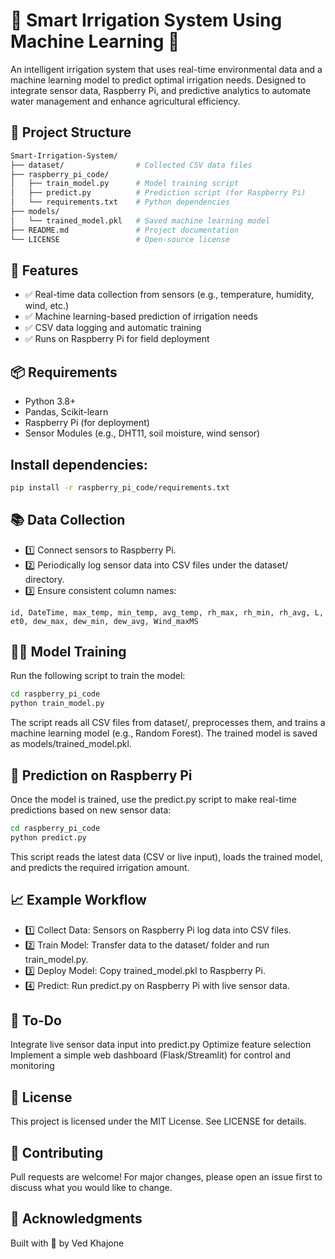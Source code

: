 # 🌿 Smart Irrigation System Using Machine Learning 🌿
An intelligent irrigation system that uses real-time environmental data and a machine learning model to predict optimal irrigation needs. Designed to integrate sensor data, Raspberry Pi, and predictive analytics to automate water management and enhance agricultural efficiency.

## 📂 Project Structure
```bash
Smart-Irrigation-System/
├── dataset/                # Collected CSV data files
├── raspberry_pi_code/
│   ├── train_model.py      # Model training script
│   ├── predict.py          # Prediction script (for Raspberry Pi)
│   └── requirements.txt    # Python dependencies
├── models/
│   └── trained_model.pkl   # Saved machine learning model
├── README.md               # Project documentation
└── LICENSE                 # Open-source license 
```
## 🚀 Features
- ✅ Real-time data collection from sensors (e.g., temperature, humidity, wind, etc.)
- ✅ Machine learning-based prediction of irrigation needs
- ✅ CSV data logging and automatic training
- ✅ Runs on Raspberry Pi for field deployment

## 📦 Requirements
- Python 3.8+
- Pandas, Scikit-learn
- Raspberry Pi (for deployment)
- Sensor Modules (e.g., DHT11, soil moisture, wind sensor)
  
## Install dependencies:
```bash
pip install -r raspberry_pi_code/requirements.txt
```
## 📚 Data Collection
- 1️⃣ Connect sensors to Raspberry Pi.
- 2️⃣ Periodically log sensor data into CSV files under the dataset/ directory.
- 3️⃣ Ensure consistent column names:

```
id, DateTime, max_temp, min_temp, avg_temp, rh_max, rh_min, rh_avg, L, et0, dew_max, dew_min, dew_avg, Wind_maxMS

```
## 🏋️‍♂️ Model Training
Run the following script to train the model:
```bash
cd raspberry_pi_code
python train_model.py
```
The script reads all CSV files from dataset/, preprocesses them, and trains a machine learning model (e.g., Random Forest).
The trained model is saved as models/trained_model.pkl.

## 🔮 Prediction on Raspberry Pi
Once the model is trained, use the predict.py script to make real-time predictions based on new sensor data:

```bash
cd raspberry_pi_code
python predict.py
```
This script reads the latest data (CSV or live input), loads the trained model, and predicts the required irrigation amount.

## 📈 Example Workflow
- 1️⃣ Collect Data: Sensors on Raspberry Pi log data into CSV files.
- 2️⃣ Train Model: Transfer data to the dataset/ folder and run train_model.py.
- 3️⃣ Deploy Model: Copy trained_model.pkl to Raspberry Pi.
- 4️⃣ Predict: Run predict.py on Raspberry Pi with live sensor data.

## 📝 To-Do
 Integrate live sensor data input into predict.py
 Optimize feature selection
 Implement a simple web dashboard (Flask/Streamlit) for control and monitoring

## 📄 License
This project is licensed under the MIT License. See LICENSE for details.

## 🤝 Contributing
Pull requests are welcome! For major changes, please open an issue first to discuss what you would like to change.

## 🙌 Acknowledgments
Built with 🤍 by Ved Khajone
